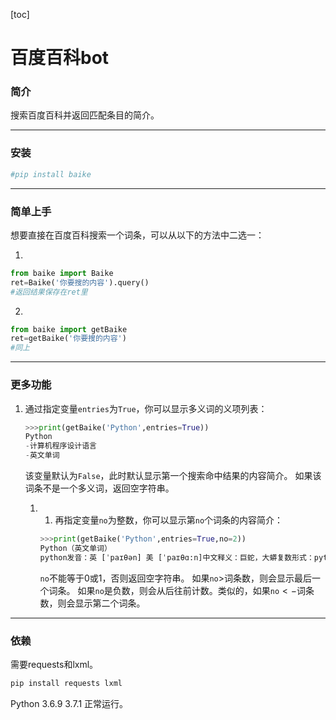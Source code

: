 [toc]

# 百度百科bot

### 简介

搜索百度百科并返回匹配条目的简介。

------

### 安装

```python
#pip install baike
```



------

### 简单上手

想要直接在百度百科搜索一个词条，可以从以下的方法中二选一：

1.

```python
from baike import Baike
ret=Baike('你要搜的内容').query()
#返回结果保存在ret里
```

2.

```python
from baike import getBaike
ret=getBaike('你要搜的内容')
#同上
```
------

### 更多功能

1. 通过指定变量`entries`为`True`，你可以显示多义词的义项列表：

   ```python
   >>>print(getBaike('Python',entries=True))
   Python
   -计算机程序设计语言
   -英文单词
   ```
   该变量默认为`False`，此时默认显示第一个搜索命中结果的内容简介。
   如果该词条不是一个多义词，返回空字符串。
   1. 1. 再指定变量`no`为整数，你可以显示第`no`个词条的内容简介：
   
      ```Python
      >>>print(getBaike('Python',entries=True,no=2))
      Python（英文单词）
      python发音：英 [ˈpaɪθən] 美 [ˈpaɪθɑ:n]中文释义：巨蛇，大蟒复数形式：pythons
      ```
      `no`不能等于0或1，否则返回空字符串。
      如果`no`$>$词条数，则会显示最后一个词条。
      如果`no`是负数，则会从后往前计数。类似的，如果`no`$<-$词条数，则会显示第二个词条。

------

### 依赖

需要requests和lxml。

```python
pip install requests lxml
```

Python 3.6.9 3.7.1 正常运行。
